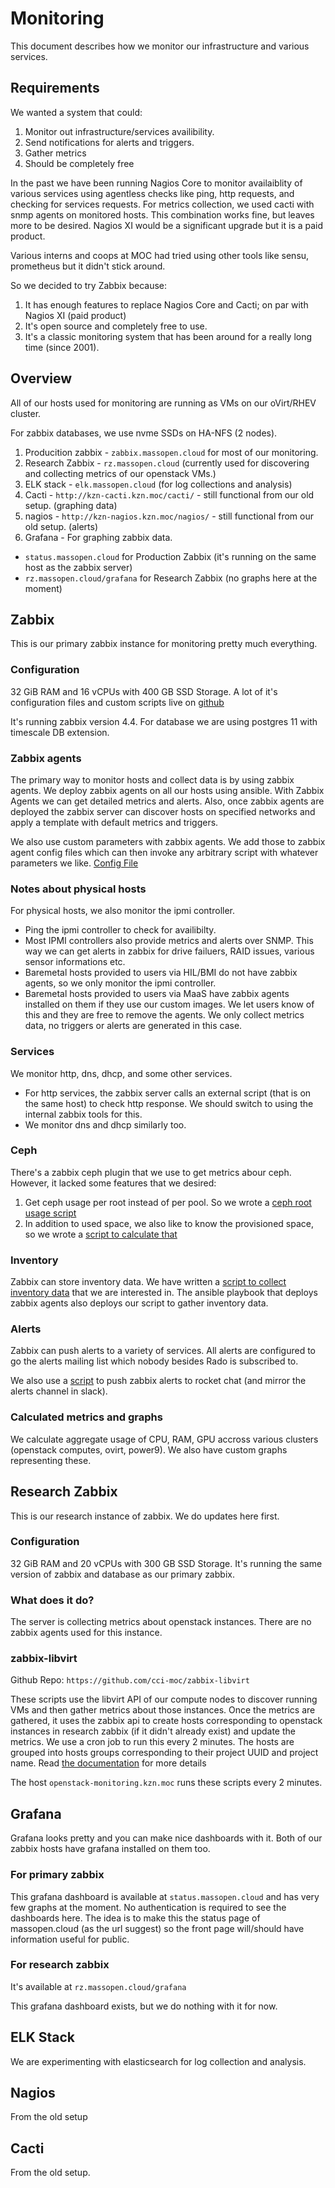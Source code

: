 # Monitoring

This document describes how we monitor our infrastructure and various services.

## Requirements

We wanted a system that could:

1. Monitor out infrastructure/services availibility.
2. Send notifications for alerts and triggers.
3. Gather metrics
4. Should be completely free

In the past we have been running Nagios Core to monitor availaiblity of various services using agentless checks like ping, http requests, and checking for services requests. For metrics collection, we used cacti with snmp agents on monitored hosts. This combination works fine, but leaves more to be desired. Nagios XI would be a significant upgrade but it is a paid product.

Various interns and coops at MOC had tried using other tools like sensu, prometheus but it didn't stick around.

So we decided to try Zabbix because:
1. It has enough features to replace Nagios Core and Cacti; on par with Nagios XI (paid product)
2. It's open source and completely free to use.
3. It's a classic monitoring system that has been around for a really long time (since 2001).

## Overview

All of our hosts used for monitoring are running as VMs on our oVirt/RHEV cluster.

For zabbix databases, we use nvme SSDs on HA-NFS (2 nodes).

1. Producition zabbix - `zabbix.massopen.cloud` for most of our monitoring.
2. Research Zabbix - `rz.massopen.cloud` (currently used for discovering and collecting metrics of our openstack VMs.)
3. ELK stack - `elk.massopen.cloud` (for log collections and analysis)
4. Cacti - `http://kzn-cacti.kzn.moc/cacti/` - still functional from our old setup. (graphing data)
5. nagios - `http://kzn-nagios.kzn.moc/nagios/` - still functional from our old setup. (alerts)
6. Grafana - For graphing zabbix data.
  - `status.massopen.cloud` for Production Zabbix (it's running on the same host as the zabbix server)
  - `rz.massopen.cloud/grafana` for Research Zabbix (no graphs here at the moment)

## Zabbix

This is our primary zabbix instance for monitoring pretty much everything.

### Configuration

32 GiB RAM and 16 vCPUs with 400 GB SSD Storage. A lot of it's configuration files and custom scripts live on [github](https://github.com/cci-moc/zabbix-config/)

It's running zabbix version 4.4. For database we are using postgres 11 with timescale DB extension.

### Zabbix agents

The primary way to monitor hosts and collect data is by using zabbix agents. We deploy zabbix agents on all our hosts using ansible. With Zabbix Agents we can get detailed metrics and alerts. Also, once zabbix agents are deployed the zabbix server can discover hosts on specified networks and apply a template with default metrics and triggers.

We also use custom parameters with zabbix agents. We add those to zabbix agent config files which can then invoke any arbitrary script with whatever parameters we like. [Config File](https://github.com/CCI-MOC/zabbix-config/blob/master/zabbix_agentd.conf)

### Notes about physical hosts

For physical hosts, we also monitor the ipmi controller.
- Ping the ipmi controller to check for availibilty.
- Most IPMI controllers also provide metrics and alerts over SNMP. This way we can get alerts in zabbix for drive failuers, RAID issues, various sensor informations etc.
- Baremetal hosts provided to users via HIL/BMI do not have zabbix agents, so we only monitor the ipmi controller.
- Baremetal hosts provided to users via MaaS have zabbix agents installed on them if they use our custom images. We let users know of this and they are free to remove the agents. We only collect metrics data, no triggers or alerts are generated in this case.

### Services

We monitor http, dns, dhcp, and some other services.

- For http services, the zabbix server calls an external script (that is on the same host) to check http response. We should switch to using the internal zabbix tools for this.
- We monitor dns and dhcp similarly too.

### Ceph

There's a zabbix ceph plugin that we use to get metrics abour ceph. However, it lacked some features that we desired:
1. Get ceph usage per root instead of per pool. So we wrote a [ceph root usage script](https://github.com/CCI-MOC/zabbix-ceph/tree/master/ceph_root_usage)
2. In addition to used space, we also like to know the provisioned space, so we wrote a [script to calculate that](https://github.com/CCI-MOC/zabbix-ceph/tree/master/ceph_provisioned)

### Inventory

Zabbix can store inventory data. We have written a [script to collect inventory data](https://github.com/CCI-MOC/zabbix-config/blob/master/scripts/inventory.sh) that we are interested in. The ansible playbook that deploys zabbix agents also deploys our script to gather inventory data.


### Alerts

Zabbix can push alerts to a variety of services. All alerts are configured to go the alerts mailing list which nobody besides Rado is subscribed to.

We also use a [script](https://github.com/CCI-MOC/zabbix-config/blob/master/alertscripts/rocketchat.py) to push zabbix alerts to rocket chat (and mirror the alerts channel in slack).

### Calculated metrics and graphs

We calculate aggregate usage of CPU, RAM, GPU accross various clusters (openstack computes, ovirt, power9). We also have custom graphs representing these.

## Research Zabbix

This is our research instance of zabbix. We do updates here first.

### Configuration

32 GiB RAM and 20 vCPUs with 300 GB SSD Storage. It's running the same version of zabbix and database as our primary zabbix.

### What does it do?

The server is collecting metrics about openstack instances. There are no zabbix agents used for this instance.

### zabbix-libvirt

Github Repo: `https://github.com/cci-moc/zabbix-libvirt`

These scripts use the libvirt API of our compute nodes to discover running VMs and then gather metrics about those instances. Once the metrics are gathered, it uses the zabbix api to create hosts corresponding to openstack instances in research zabbix (if it didn't already exist) and update the metrics. We use a cron job to run this every 2 minutes. The hosts are grouped into hosts groups corresponding to their project UUID and project name. Read [the documentation](https://github.com/CCI-MOC/zabbix-libvirt/blob/master/documentation.md) for more details

The host `openstack-monitoring.kzn.moc` runs these scripts every 2 minutes.

## Grafana

Grafana looks pretty and you can make nice dashboards with it. Both of our zabbix hosts have grafana installed on them too.

### For primary zabbix

This grafana dashboard is available at `status.massopen.cloud` and has very few graphs at the moment. No authentication is required to see the dashboards here.
The idea is to make this the status page of massopen.cloud (as the url suggest) so the front page will/should have information useful for public.

### For research zabbix

It's available at `rz.massopen.cloud/grafana`

This grafana dashboard exists, but we do nothing with it for now.

## ELK Stack

We are experimenting with elasticsearch for log collection and analysis.

## Nagios

From the old setup

## Cacti

From the old setup.
